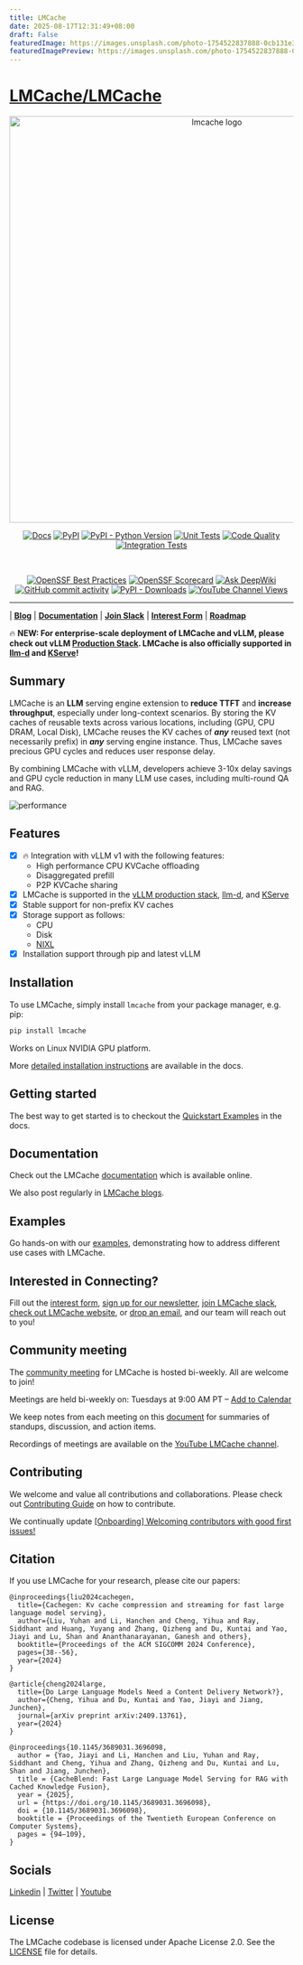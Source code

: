 ```yaml
---
title: LMCache
date: 2025-08-17T12:31:49+08:00
draft: False
featuredImage: https://images.unsplash.com/photo-1754522837888-0cb131e33484?ixid=M3w0NjAwMjJ8MHwxfHJhbmRvbXx8fHx8fHx8fDE3NTU0MDUwODh8&ixlib=rb-4.1.0
featuredImagePreview: https://images.unsplash.com/photo-1754522837888-0cb131e33484?ixid=M3w0NjAwMjJ8MHwxfHJhbmRvbXx8fHx8fHx8fDE3NTU0MDUwODh8&ixlib=rb-4.1.0
---
```


# [LMCache/LMCache](https://github.com/LMCache/LMCache)

<div align="center">
  <p align="center">
    <img src="https://raw.githubusercontent.com/LMCache/LMCache/dev/asset/logo.png" width="720" alt="lmcache logo">
  </p>
  
  [![Docs](https://img.shields.io/badge/docs-live-brightgreen)](https://docs.lmcache.ai/)
  [![PyPI](https://img.shields.io/pypi/v/lmcache)](https://pypi.org/project/lmcache/)
  [![PyPI - Python Version](https://img.shields.io/pypi/pyversions/lmcache)](https://pypi.org/project/lmcache/)
  [![Unit Tests](https://badge.buildkite.com/ce25f1819a274b7966273bfa54f0e02f092c3de0d7563c5c9d.svg)](https://buildkite.com/lmcache/lmcache-unittests)
  [![Code Quality](https://github.com/lmcache/lmcache/actions/workflows/code_quality_checks.yml/badge.svg?branch=dev&label=tests)](https://github.com/LMCache/LMCache/actions/workflows/code_quality_checks.yml)
  [![Integration Tests](https://badge.buildkite.com/108ddd4ab482a2480999dec8c62a640a3315ed4e6c4e86798e.svg)](https://buildkite.com/lmcache/lmcache-vllm-integration-tests)

   <br />

  [![OpenSSF Best Practices](https://www.bestpractices.dev/projects/10841/badge)](https://www.bestpractices.dev/projects/10841)
  [![OpenSSF Scorecard](https://api.scorecard.dev/projects/github.com/LMCache/LMCache/badge)](https://scorecard.dev/viewer/?uri=github.com/LMCache/LMCache)
  [![Ask DeepWiki](https://deepwiki.com/badge.svg)](https://deepwiki.com/LMCache/LMCache/)
  [![GitHub commit activity](https://img.shields.io/github/commit-activity/w/LMCache/LMCache)](https://github.com/LMCache/LMCache/graphs/commit-activity)
  [![PyPI - Downloads](https://img.shields.io/pypi/dm/lmcache)](https://pypi.org/project/lmcache/)
  [![YouTube Channel Views](https://img.shields.io/youtube/channel/views/UC58zMz55n70rtf1Ak2PULJA)](https://www.youtube.com/channel/UC58zMz55n70rtf1Ak2PULJA)

</div>


--------------------------------------------------------------------------------

| [**Blog**](https://blog.lmcache.ai/)
| [**Documentation**](https://docs.lmcache.ai/)
| [**Join Slack**](https://join.slack.com/t/lmcacheworkspace/shared_invite/zt-36x1m765z-8FgDA_73vcXtlZ_4XvpE6Q)
| [**Interest Form**](https://forms.gle/MHwLiYDU6kcW3dLj7)
| [**Roadmap**](https://github.com/LMCache/LMCache/issues/1253)

🔥 **NEW: For enterprise-scale deployment of LMCache and vLLM, please check out vLLM [Production Stack](https://github.com/vllm-project/production-stack). LMCache is also officially supported in [llm-d](https://github.com/llm-d/llm-d/) and [KServe](https://github.com/kserve/kserve)!**


## Summary

LMCache is an **LLM** serving engine extension to **reduce TTFT** and **increase throughput**, especially under long-context scenarios. By storing the KV caches of reusable texts across various locations, including (GPU, CPU DRAM, Local Disk), LMCache reuses the KV caches of **_any_** reused text (not necessarily prefix) in **_any_** serving engine instance. Thus, LMCache saves precious GPU cycles and reduces user response delay.  

By combining LMCache with vLLM, developers achieve 3-10x delay savings and GPU cycle reduction in many LLM use cases, including multi-round QA and RAG.

![performance](https://github.com/user-attachments/assets/86137f17-f216-41a0-96a7-e537764f7a4c)

## Features

- [x] 🔥 Integration with vLLM v1 with the following features:
  * High performance CPU KVCache offloading
  * Disaggregated prefill
  * P2P KVCache sharing
- [x] LMCache is supported in the [vLLM production stack](https://github.com/vllm-project/production-stack/), [llm-d](https://github.com/llm-d/llm-d/), and [KServe](https://github.com/kserve/kserve) 
- [x] Stable support for non-prefix KV caches
- [x] Storage support as follows:
  * CPU
  * Disk
  * [NIXL](https://github.com/ai-dynamo/nixl)
- [x] Installation support through pip and latest vLLM

## Installation

To use LMCache, simply install `lmcache` from your package manager, e.g. pip:

```bash
pip install lmcache
```

Works on Linux NVIDIA GPU platform.

More [detailed installation instructions](https://docs.lmcache.ai/getting_started/installation) are available in the docs.

## Getting started

The best way to get started is to checkout the [Quickstart Examples](https://docs.lmcache.ai/getting_started/quickstart/) in the docs.

## Documentation

Check out the LMCache [documentation](https://docs.lmcache.ai/) which is available online.

We also post regularly in [LMCache blogs](https://blog.lmcache.ai/).

## Examples

Go hands-on with our [examples](https://github.com/LMCache/LMCache/tree/dev/examples),
demonstrating how to address different use cases with LMCache.

## Interested in Connecting?

Fill out the [interest form](https://forms.gle/mQfQDUXbKfp2St1z7), [sign up for our newsletter](https://mailchi.mp/tensormesh/lmcache-sign-up-newsletter), [join LMCache slack](https://join.slack.com/t/lmcacheworkspace/shared_invite/zt-2viziwhue-5Amprc9k5hcIdXT7XevTaQ), [check out LMCache website](https://lmcache.ai/), or [drop an email](mailto:contact@lmcache.ai), and our team will reach out to you!

## Community meeting

The [community meeting]( https://uchicago.zoom.us/j/6603596916?pwd=Z1E5MDRWUSt2am5XbEt4dTFkNGx6QT09) for LMCache is hosted bi-weekly. All are welcome to join!

Meetings are held bi-weekly on: Tuesdays at 9:00 AM PT – [Add to Calendar](https://drive.usercontent.google.com/u/0/uc?id=1f5EXbooGcwNwzIpTgn5u4PHqXgfypMtu&export=download)

We keep notes from each meeting on this [document](https://docs.google.com/document/d/1_Fl3vLtERFa3vTH00cezri78NihNBtSClK-_1tSrcow) for summaries of standups, discussion, and action items.

Recordings of meetings are available on the [YouTube LMCache channel](https://www.youtube.com/channel/UC58zMz55n70rtf1Ak2PULJA).

## Contributing

We welcome and value all contributions and collaborations.  Please check out [Contributing Guide](CONTRIBUTING.md) on how to contribute.

We continually update [[Onboarding] Welcoming contributors with good first issues!](https://github.com/LMCache/LMCache/issues/627)

## Citation

If you use LMCache for your research, please cite our papers:

```
@inproceedings{liu2024cachegen,
  title={Cachegen: Kv cache compression and streaming for fast large language model serving},
  author={Liu, Yuhan and Li, Hanchen and Cheng, Yihua and Ray, Siddhant and Huang, Yuyang and Zhang, Qizheng and Du, Kuntai and Yao, Jiayi and Lu, Shan and Ananthanarayanan, Ganesh and others},
  booktitle={Proceedings of the ACM SIGCOMM 2024 Conference},
  pages={38--56},
  year={2024}
}

@article{cheng2024large,
  title={Do Large Language Models Need a Content Delivery Network?},
  author={Cheng, Yihua and Du, Kuntai and Yao, Jiayi and Jiang, Junchen},
  journal={arXiv preprint arXiv:2409.13761},
  year={2024}
}

@inproceedings{10.1145/3689031.3696098,
  author = {Yao, Jiayi and Li, Hanchen and Liu, Yuhan and Ray, Siddhant and Cheng, Yihua and Zhang, Qizheng and Du, Kuntai and Lu, Shan and Jiang, Junchen},
  title = {CacheBlend: Fast Large Language Model Serving for RAG with Cached Knowledge Fusion},
  year = {2025},
  url = {https://doi.org/10.1145/3689031.3696098},
  doi = {10.1145/3689031.3696098},
  booktitle = {Proceedings of the Twentieth European Conference on Computer Systems},
  pages = {94–109},
}
```

## Socials

[Linkedin](https://www.linkedin.com/company/lmcache-lab/?viewAsMember=true) | [Twitter](https://x.com/lmcache) | [Youtube](https://www.youtube.com/@LMCacheTeam)

## License

The LMCache codebase is licensed under Apache License 2.0. See the [LICENSE](LICENSE) file for details.
